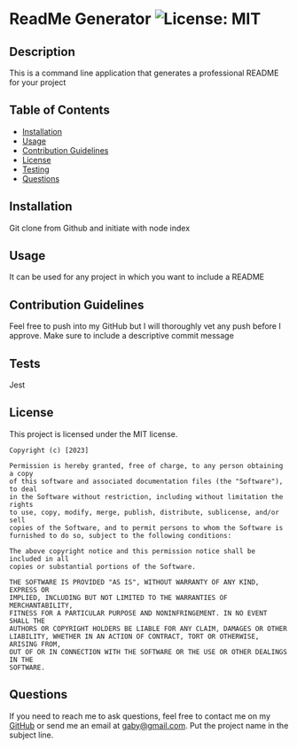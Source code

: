 # ReadMe Generator ![License: MIT](https://img.shields.io/badge/License-MIT-yellow.svg)
  
  ## Description 
  This is a command line application that generates a professional README for your project 
  ## Table of Contents 
  - [Installation](#installation)
  - [Usage](#usage) 
  - [Contribution Guidelines](#contribution-guidelines) 
  - [License](#license) 
  - [Testing](#tests)
  - [Questions](#questions)
  ## Installation 
  Git clone from Github and initiate with node index 
  ## Usage 
  It can be used for any project in which you want to include a README
  ## Contribution Guidelines 
  Feel free to push into my GitHub but I will thoroughly vet any push before I approve. Make sure to include a descriptive commit message 
  ## Tests 
  Jest 
  ## License 
  This project is licensed under the MIT license. 
  
    Copyright (c) [2023]
    
    Permission is hereby granted, free of charge, to any person obtaining a copy
    of this software and associated documentation files (the "Software"), to deal
    in the Software without restriction, including without limitation the rights
    to use, copy, modify, merge, publish, distribute, sublicense, and/or sell
    copies of the Software, and to permit persons to whom the Software is
    furnished to do so, subject to the following conditions:
    
    The above copyright notice and this permission notice shall be included in all
    copies or substantial portions of the Software.
    
    THE SOFTWARE IS PROVIDED "AS IS", WITHOUT WARRANTY OF ANY KIND, EXPRESS OR
    IMPLIED, INCLUDING BUT NOT LIMITED TO THE WARRANTIES OF MERCHANTABILITY,
    FITNESS FOR A PARTICULAR PURPOSE AND NONINFRINGEMENT. IN NO EVENT SHALL THE
    AUTHORS OR COPYRIGHT HOLDERS BE LIABLE FOR ANY CLAIM, DAMAGES OR OTHER
    LIABILITY, WHETHER IN AN ACTION OF CONTRACT, TORT OR OTHERWISE, ARISING FROM,
    OUT OF OR IN CONNECTION WITH THE SOFTWARE OR THE USE OR OTHER DEALINGS IN THE
    SOFTWARE.
  ## Questions 
  If you need to reach me to ask questions, feel free to contact me on my [GitHub](https://github.com/gabrielaortiz6) or send me an email at gaby@gmail.com. Put the project name in the subject line.